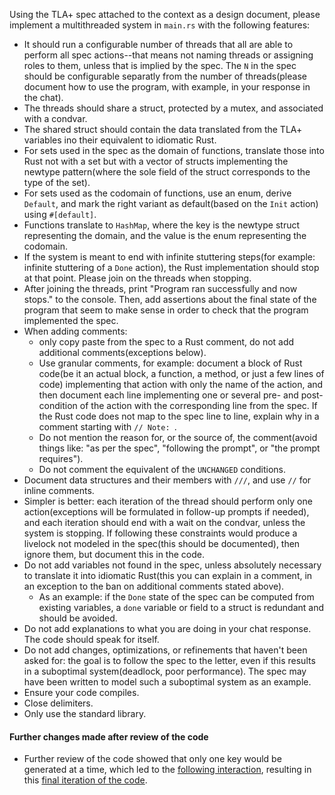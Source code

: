 Using the TLA+ spec attached to the context as a design document, 
please implement a multithreaded system in `main.rs` with the following features:

- It should run a configurable number of threads that all are able to perform all spec actions--that means not naming threads or assigning roles to them, unless that is implied by the spec. The `N` in the spec should be configurable separatly from the number of threads(please document how to use the program, with example, in your response in the chat).
- The threads should share a struct, protected by a mutex, and associated with a condvar.
- The shared struct should contain the data translated from the TLA+ variables ino their equivalent to idiomatic Rust.
- For sets used in the spec as the domain of functions, translate those into Rust not with a set but with a vector of structs implementing the newtype pattern(where the sole field of the struct corresponds to the type of the set).
- For sets used as the codomain of functions, use an enum, derive `Default`, and mark the right variant as default(based on the `Init` action) using `#[default]`. 
- Functions translate to `HashMap`, where the key is the newtype struct representing the domain, and the value is the enum representing the codomain.
- If the system is meant to end with infinite stuttering steps(for example: infinite stuttering of a `Done` action), the Rust implementation should stop at that point. Please join on the threads when stopping.
- After joining the threads, print "Program ran successfully and now stops." to the console. Then, add assertions about the final state of the program that seem to make sense in order to check that the program implemented the spec.
- When adding comments: 
  - only copy paste from the spec to a Rust comment, do not add additional comments(exceptions below). 
  - Use granular comments, for example: document a block of Rust code(be it an actual block, a function, a method, or just a few lines of code) implementing that action with only the name of the action, and then document each line implementing one or several pre- and post-condition of the action with the corresponding line from the spec. If the Rust code does not map to the spec line to line, explain why in a comment starting with `// Note: `. 
  - Do not mention the reason for, or the source of, the comment(avoid things like: "as per the spec", "following the prompt", or "the prompt requires").
  - Do not comment the equivalent of the `UNCHANGED` conditions.  
- Document data structures and their members with `///`, and use `//` for inline comments.
- Simpler is better: each iteration of the thread should perform only one action(exceptions will be formulated in follow-up prompts if needed), and each iteration should end with a wait on the condvar, unless the system is stopping. If following these constraints would produce a livelock not modeled in the spec(this should be documented), then ignore them, but document this in the code.
- Do not add variables not found in the spec, unless absolutely necessary to translate it into idiomatic Rust(this you can explain in a comment, in an exception to the ban on additional comments stated above). 
  - As an example: if the `Done` state of the spec can be computed from existing variables, a `done` variable or field to a struct is redundant and should be avoided. 
- Do not add explanations to what you are doing in your chat response. The code should speak for itself. 
- Do not add changes, optimizations, or refinements that haven't been asked for: the goal is to follow the spec to the letter, even if this results in a suboptimal system(deadlock, poor performance). The spec may have been written to model such a suboptimal system as an example.
- Ensure your code compiles. 
- Close delimiters.
- Only use the standard library.


#### Further changes made after review of the code
- Further review of the code showed that only one key would be generated at a time, which led to the [following interaction](https://gist.github.com/gterzian/79a3c9ee6f306a067583bcbf00e9354c), resulting in this [final iteration of the code](https://github.com/gterzian/_refinement/blob/9d70e8ca8087ac38b66bfa598de5272151656fef/src/main.rs). 